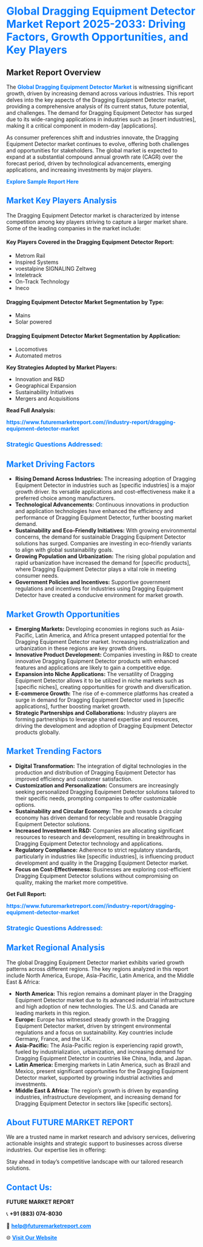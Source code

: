 <h1 style="color: #007BFF;">Global Dragging Equipment Detector Market Report 2025-2033: Driving Factors, Growth Opportunities, and Key Players</h1>

<section id="overview">
<h2>Market Report Overview</h2>
<p>The <a href="https://www.futuremarketreport.com//industry-report/dragging-equipment-detector-market" style="color: #007BFF; text-decoration: none;"><strong>Global Dragging Equipment Detector Market</strong></a> is witnessing significant growth, driven by increasing demand across various industries. This report delves into the key aspects of the Dragging Equipment Detector market, providing a comprehensive analysis of its current status, future potential, and challenges. The demand for Dragging Equipment Detector has surged due to its wide-ranging applications in industries such as [insert industries], making it a critical component in modern-day [applications].</p>
<p>As consumer preferences shift and industries innovate, the Dragging Equipment Detector market continues to evolve, offering both challenges and opportunities for stakeholders. The global market is expected to expand at a substantial compound annual growth rate (CAGR) over the forecast period, driven by technological advancements, emerging applications, and increasing investments by major players.</p>
</section>

<section id="overview">
<p><a href="https://www.futuremarketreport.com//request-sample/reportId=56830" style="color: #007BFF; text-decoration: none;"><strong>Explore Sample Report Here</strong></a></p>
</section>

<section id="key-players">
<h2 style="color: #007BFF;">Market Key Players Analysis</h2>
<p>The Dragging Equipment Detector market is characterized by intense competition among key players striving to capture a larger market share. Some of the leading companies in the market include:</p>
<h4>Key Players Covered in the Dragging Equipment Detector Report:</h4>
<ul><li>Metrom Rail</li><li>Inspired Systems</li><li>voestalpine SIGNALING Zeltweg</li><li>Inteletrack</li><li>On-Track Technology</li><li>Ineco</li></ul>
<h4>Dragging Equipment Detector Market Segmentation by Type:</h4>
<ul><li>Mains</li><li>Solar powered</li></ul>

<h4>Dragging Equipment Detector Market Segmentation by Application:</h4>
<ul><li>Locomotives</li><li>Automated metros</li></ul>
<p><strong>Key Strategies Adopted by Market Players:</strong></p>
<ul>
<li>Innovation and R&D</li>
<li>Geographical Expansion</li>
<li>Sustainability Initiatives</li>
<li>Mergers and Acquisitions</li>
</ul>
</section>

<section>
<p><strong>Read Full Analysis: </strong></p><a href="https://www.futuremarketreport.com//industry-report/dragging-equipment-detector-market" style="color: #007BFF; text-decoration: none;"><strong>https://www.futuremarketreport.com//industry-report/dragging-equipment-detector-market</strong></a>
<h3 style="color: #007BFF;">Strategic Questions Addressed:</h3>
</section>

<section id="driving-factors">
<h2 style="color: #007BFF;">Market Driving Factors</h2>
<ul>
<li><strong>Rising Demand Across Industries:</strong> The increasing adoption of Dragging Equipment Detector in industries such as [specific industries] is a major growth driver. Its versatile applications and cost-effectiveness make it a preferred choice among manufacturers.</li>
<li><strong>Technological Advancements:</strong> Continuous innovations in production and application technologies have enhanced the efficiency and performance of Dragging Equipment Detector, further boosting market demand.</li>
<li><strong>Sustainability and Eco-Friendly Initiatives:</strong> With growing environmental concerns, the demand for sustainable Dragging Equipment Detector solutions has surged. Companies are investing in eco-friendly variants to align with global sustainability goals.</li>
<li><strong>Growing Population and Urbanization:</strong> The rising global population and rapid urbanization have increased the demand for [specific products], where Dragging Equipment Detector plays a vital role in meeting consumer needs.</li>
<li><strong>Government Policies and Incentives:</strong> Supportive government regulations and incentives for industries using Dragging Equipment Detector have created a conducive environment for market growth.</li>
</ul>
</section>

<section id="growth-opportunities">
<h2 style="color: #007BFF;">Market Growth Opportunities</h2>
<ul>
<li><strong>Emerging Markets:</strong> Developing economies in regions such as Asia-Pacific, Latin America, and Africa present untapped potential for the Dragging Equipment Detector market. Increasing industrialization and urbanization in these regions are key growth drivers.</li>
<li><strong>Innovative Product Development:</strong> Companies investing in R&D to create innovative Dragging Equipment Detector products with enhanced features and applications are likely to gain a competitive edge.</li>
<li><strong>Expansion into Niche Applications:</strong> The versatility of Dragging Equipment Detector allows it to be utilized in niche markets such as [specific niches], creating opportunities for growth and diversification.</li>
<li><strong>E-commerce Growth:</strong> The rise of e-commerce platforms has created a surge in demand for Dragging Equipment Detector used in [specific applications], further boosting market growth.</li>
<li><strong>Strategic Partnerships and Collaborations:</strong> Industry players are forming partnerships to leverage shared expertise and resources, driving the development and adoption of Dragging Equipment Detector products globally.</li>
</ul>
</section>

<section id="trending-factors">
<h2 style="color: #007BFF;">Market Trending Factors</h2>
<ul>
<li><strong>Digital Transformation:</strong> The integration of digital technologies in the production and distribution of Dragging Equipment Detector has improved efficiency and customer satisfaction.</li>
<li><strong>Customization and Personalization:</strong> Consumers are increasingly seeking personalized Dragging Equipment Detector solutions tailored to their specific needs, prompting companies to offer customizable options.</li>
<li><strong>Sustainability and Circular Economy:</strong> The push towards a circular economy has driven demand for recyclable and reusable Dragging Equipment Detector solutions.</li>
<li><strong>Increased Investment in R&D:</strong> Companies are allocating significant resources to research and development, resulting in breakthroughs in Dragging Equipment Detector technology and applications.</li>
<li><strong>Regulatory Compliance:</strong> Adherence to strict regulatory standards, particularly in industries like [specific industries], is influencing product development and quality in the Dragging Equipment Detector market.</li>
<li><strong>Focus on Cost-Effectiveness:</strong> Businesses are exploring cost-efficient Dragging Equipment Detector solutions without compromising on quality, making the market more competitive.</li>
</ul>
</section>

<section>
<p><strong>Get Full Report: </strong></p><a href="https://www.futuremarketreport.com//industry-report/dragging-equipment-detector-market" style="color: #007BFF; text-decoration: none;"><strong>https://www.futuremarketreport.com//industry-report/dragging-equipment-detector-market</strong></a>
<h3 style="color: #007BFF;">Strategic Questions Addressed:</h3>
</section>


<section id="regional-analysis">
<h2 style="color: #007BFF;">Market Regional Analysis</h2>
<p>The global Dragging Equipment Detector market exhibits varied growth patterns across different regions. The key regions analyzed in this report include North America, Europe, Asia-Pacific, Latin America, and the Middle East & Africa:</p>
<ul>
<li><strong>North America:</strong> This region remains a dominant player in the Dragging Equipment Detector market due to its advanced industrial infrastructure and high adoption of new technologies. The U.S. and Canada are leading markets in this region.</li>
<li><strong>Europe:</strong> Europe has witnessed steady growth in the Dragging Equipment Detector market, driven by stringent environmental regulations and a focus on sustainability. Key countries include Germany, France, and the U.K.</li>
<li><strong>Asia-Pacific:</strong> The Asia-Pacific region is experiencing rapid growth, fueled by industrialization, urbanization, and increasing demand for Dragging Equipment Detector in countries like China, India, and Japan.</li>
<li><strong>Latin America:</strong> Emerging markets in Latin America, such as Brazil and Mexico, present significant opportunities for the Dragging Equipment Detector market, supported by growing industrial activities and investments.</li>
<li><strong>Middle East & Africa:</strong> The region’s growth is driven by expanding industries, infrastructure development, and increasing demand for Dragging Equipment Detector in sectors like [specific sectors].</li>
</ul>
</section>

<footer>
<h2 style="color: #007BFF;">About FUTURE MARKET REPORT</h2>
<p>We are a trusted name in market research and advisory services, delivering actionable insights and strategic support to businesses across diverse industries. Our expertise lies in offering:</p>

<p>Stay ahead in today’s competitive landscape with our tailored research solutions.</p>

<h2 style="color: #007BFF;">Contact Us:</h2>
<p><strong>FUTURE MARKET REPORT</strong></p>
<p>📞 <strong>+91 (883) 074-8030</strong></p>
<p>📧 <strong><a href="mailto:help@futuremarketreport.com" style="color: #007BFF;">help@futuremarketreport.com</a></strong></p>
<p>🌐 <strong><a href="https://www.futuremarketreport.com/" style="color: #007BFF;">Visit Our Website</a></strong></p>
</footer>